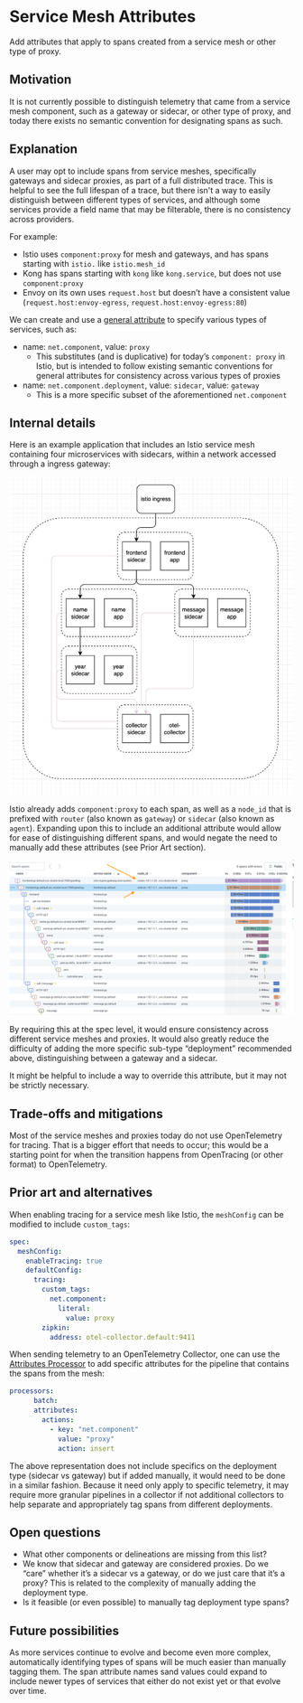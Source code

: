 # Service Mesh Attributes

Add attributes that apply to spans created from a service mesh or other type of proxy.

## Motivation

It is not currently possible to distinguish telemetry that came from a service mesh component, such as a gateway or sidecar, or other type of proxy, and today there exists no semantic convention for designating spans as such.

## Explanation

A user may opt to include spans from service meshes, specifically gateways and sidecar proxies, as part of a full distributed trace. This is helpful to see the full lifespan of a trace, but there isn't a way to easily distinguish between different types of services, and although some services provide a field name that may be filterable, there is no consistency across providers.

For example:

- Istio uses `component:proxy` for mesh and gateways, and has spans starting with `istio.` like `istio.mesh_id`
- Kong has spans starting with `kong` like `kong.service`, but does not use `component:proxy`
- Envoy on its own uses `request.host` but doesn’t have a consistent value (`request.host:envoy-egress`, `request.host:envoy-egress:80`)

We can create and use a [general attribute](https://github.com/open-telemetry/opentelemetry-specification/blob/main/specification/trace/semantic_conventions/span-general.md) to specify various types of services, such as:

- name: `net.component`, value: `proxy`
  - This substitutes (and is duplicative) for today’s `component: proxy` in Istio, but is intended to follow existing semantic conventions for general attributes for consistency across various types of proxies
- name: `net.component.deployment`, value: `sidecar`, value: `gateway`
  - This is a more specific subset of the aforementioned `net.component`

## Internal details

Here is an example application that includes an Istio service mesh containing four microservices with sidecars, within a network accessed through a ingress gateway:

![Diagram of Example App in Istio with Sidecars](../text/images/egs-k8s-istio-diagram.png)

Istio already adds `component:proxy` to each span, as well as a `node_id` that is prefixed with `router` (also known as `gateway`) or `sidecar` (also known as `agent`). Expanding upon this to include an additional attribute would allow for ease of distinguishing different spans, and would negate the need to manually add these attributes (see Prior Art section).

![Trace of Example App in Istio with Sidecars](../text/images/node_id-istio-span.png)

By requiring this at the spec level, it would ensure consistency across different service meshes and proxies. It would also greatly reduce the difficulty of adding the more specific sub-type “deployment” recommended above, distinguishing between a gateway and a sidecar.

It might be helpful to include a way to override this attribute, but it may not be strictly necessary.

## Trade-offs and mitigations

Most of the service meshes and proxies today do not use OpenTelemetry for tracing. That is a bigger effort that needs to occur; this would be a starting point for when the transition happens from OpenTracing (or other format) to OpenTelemetry.

## Prior art and alternatives

When enabling tracing for a service mesh like Istio, the `meshConfig` can be modified to include `custom_tags`:

```yaml
spec:
  meshConfig:
    enableTracing: true
    defaultConfig:
      tracing:
        custom_tags:
          net.component:
            literal:
              value: proxy
        zipkin:
          address: otel-collector.default:9411
```

When sending telemetry to an OpenTelemetry Collector, one can use the [Attributes Processor](https://github.com/open-telemetry/opentelemetry-collector-contrib/tree/main/processor/attributesprocessor) to add specific attributes for the pipeline that contains the spans from the mesh:

```yaml
processors:
      batch:
      attributes:
        actions:
          - key: "net.component"
            value: "proxy"
            action: insert
```

The above representation does not include specifics on the deployment type (sidecar vs gateway) but if added manually, it would need to be done in a similar fashion. Because it need only apply to specific telemetry, it may require more granular pipelines in a collector if not additional collectors to help separate and appropriately tag spans from different deployments.

## Open questions

- What other components or delineations are missing from this list?
- We know that sidecar and gateway are considered proxies. Do we “care” whether it’s a sidecar vs a gateway, or do we just care that it’s a proxy? This is related to the complexity of manually adding the deployment type.
- Is it feasible (or even possible) to manually tag deployment type spans?

## Future possibilities

As more services continue to evolve and become even more complex, automatically identifying types of spans will be much easier than manually tagging them. The span attribute names sand values could expand to include newer types of services that either do not exist yet or that evolve over time.
